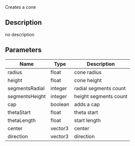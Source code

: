 Creates a cone



## Description
no description
## Parameters

<table>
<thead>
	<tr>
		<th>Name</th>
		<th>Type</th>
		<th>Description</th>
	</tr>
</thead>
<tr>
	<td>radius</td>
	<td><div class='bg-yellow-800 px-2 py-px text-white rounded-sm'>float</div></td>
	<td>cone radius</td>
</tr>
<tr>
	<td>height</td>
	<td><div class='bg-yellow-800 px-2 py-px text-white rounded-sm'>float</div></td>
	<td>cone height</td>
</tr>
<tr>
	<td>segmentsRadial</td>
	<td><div class='bg-orange-800 px-2 py-px text-white rounded-sm'>integer</div></td>
	<td>radial segments count</td>
</tr>
<tr>
	<td>segmentsHeight</td>
	<td><div class='bg-orange-800 px-2 py-px text-white rounded-sm'>integer</div></td>
	<td>height segments count</td>
</tr>
<tr>
	<td>cap</td>
	<td><div class='bg-emerald-800 px-2 py-px text-white rounded-sm'>boolean</div></td>
	<td>adds a cap</td>
</tr>
<tr>
	<td>thetaStart</td>
	<td><div class='bg-yellow-800 px-2 py-px text-white rounded-sm'>float</div></td>
	<td>theta start</td>
</tr>
<tr>
	<td>thetaLength</td>
	<td><div class='bg-yellow-800 px-2 py-px text-white rounded-sm'>float</div></td>
	<td>start length</td>
</tr>
<tr>
	<td>center</td>
	<td><div class='bg-blue-800 px-2 py-px text-white rounded-sm'>vector3</div></td>
	<td>center</td>
</tr>
<tr>
	<td>direction</td>
	<td><div class='bg-blue-800 px-2 py-px text-white rounded-sm'>vector3</div></td>
	<td>direction</td>
</tr>
</table>